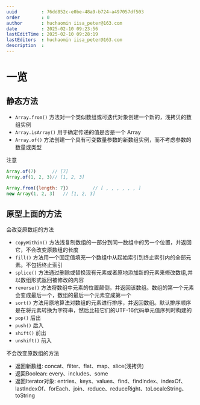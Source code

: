 ```yaml
---
uuid         : 76dd852c-e0be-48a9-b724-a497057df503
order        : 0
author       : huchaomin iisa_peter@163.com
date         : 2025-02-10 09:23:56
lastEditTime : 2025-02-10 09:28:19
lastEditors  : huchaomin iisa_peter@163.com
description  :
---
```


# 一览

## 静态方法

- `Array.from()` 方法对一个类似数组或可迭代对象创建一个新的，浅拷贝的数组实例
- `Array.isArray()` 用于确定传递的值是否是一个 Array
- `Array.of()` 方法创建一个具有可变数量参数的新数组实例，而不考虑参数的数量或类型

注意

```javascript
Array.of(7)      // [7]
Array.of(1, 2, 3)// [1, 2, 3]

Array.from({length: 7})         // [ , , , , , , ]
new Array(1, 2, 3)   // [1, 2, 3]
```

## 原型上面的方法

会改变原数组的方法

- `copyWithin()` 方法浅复制数组的一部分到同一数组中的另一个位置，并返回它，不会改变原数组的长度
- `fill()` 方法用一个固定值填充一个数组中从起始索引到终止索引内的全部元素。不包括终止索引
- `splice()` 方法通过删除或替换现有元素或者原地添加新的元素来修改数组,并以数组形式返回被修改的内容
- `reverse()` 方法将数组中元素的位置颠倒，并返回该数组。数组的第一个元素会变成最后一个，数组的最后一个元素变成第一个
- `sort()` 方法用原地算法对数组的元素进行排序，并返回数组。默认排序顺序是在将元素转换为字符串，然后比较它们的UTF-16代码单元值序列时构建的
- `pop()` 后出
- `push()` 后入
- `shift()` 前出
- `unshift()` 前入

不会改变原数组的方法

- 返回新数组: concat、filter、flat、map、slice(浅拷贝)
- 返回Boolean: every、includes、some
- 返回Iterator对象: entries、keys、values、find、findIndex、indexOf、lastIndexOf、forEach、join、reduce、reduceRight、toLocaleString、toString
